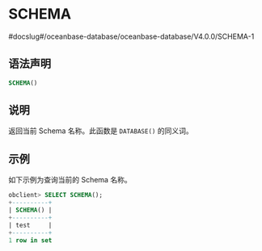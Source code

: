 SCHEMA 
===========================
#docslug#/oceanbase-database/oceanbase-database/V4.0.0/SCHEMA-1


语法声明 
-------------------------

```sql
SCHEMA()
```



说明 
-----------------------

返回当前 Schema 名称。此函数是 `DATABASE()` 的同义词。

示例 
-----------------------

如下示例为查询当前的 Schema 名称。

```sql
obclient> SELECT SCHEMA();
+----------+
| SCHEMA() |
+----------+
| test     |
+----------+
1 row in set
```


